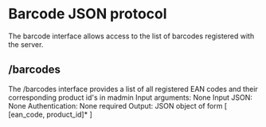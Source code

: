 Barcode JSON protocol
=====================

The barcode interface allows access to the list of barcodes registered with the server.

/barcodes
---------
The /barcodes interface provides a list of all registered EAN codes and their corresponding product id's in madmin
Input arguments:
	None
Input JSON:
	None
Authentication:
	None required
Output:
	JSON object of form
	[
		[ean_code, product_id]*
	]
